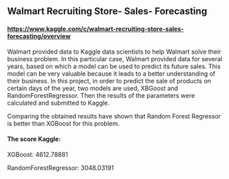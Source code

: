 ## Walmart Recruiting Store- Sales- Forecasting
#### https://www.kaggle.com/c/walmart-recruiting-store-sales-forecasting/overview

Walmart provided data to Kaggle data scientists to help Walmart solve their business problem. In this particular case, Walmart provided data for several years, based on which a model can be used to predict its future sales. This model can be very valuable because it leads to a better understanding of their business. In this project, in order to predict the sale of products on certain days of the year, two models are used, XBGoost and RandomForestRegressor. Then the results of the parameters were calculated and submitted to Kaggle. 

Comparing the obtained results have shown that Random Forest Regressor is better than XGBoost for this problem.

#### The score Kaggle:

XGBoost: 4612.78881 

RandomForestRegressor: 3048.03191
